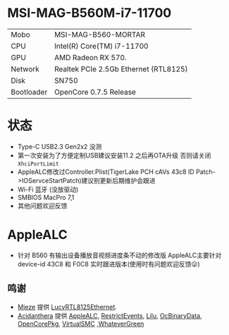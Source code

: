 # MSI-MAG-B560M-i7-11700

|            |                                                           |
| --------   | --------------------------------------------------------- |
| Mobo       | MSI-MAG-B560-MORTAR                                       |
| CPU        | Intel(R) Core(TM) i7-11700                                |
| GPU        | AMD Radeon RX 570.                                        |
| Network    | Realtek PCIe 2.5Gb Ethernet (RTL8125)                     |                                                                           
| Disk       | SN750                                                     |
| Bootloader | OpenCore 0.7.5 Release                                    |

# 状态
 - Type-C USB2.3 Gen2x2 没测 
 - 第一次安装为了方便定制USB建议安装11.2 之后再OTA升级 否则请关闭`XhciPortLimit`
 - AppleALC修改过Controller.Plist(TigerLake PCH cAVs 43c8 ID Patch->IOServceStartPatch)建议别更新后期维护会跟进
 - Wi-Fi 蓝牙 (没放驱动)
 - SMBIOS MacPro 7,1
 - 其他问题欢迎反馈
 # AppleALC
 - 针对 B560 有输出设备播放音视频进度条不动的修改版 AppleALC主要针对device-id 43C8 和 F0C8 实时跟进版本(使用时有问题欢迎反馈😛)
## 鸣谢
- [Mieze](https://github.com/Mieze) 提供 [LucyRTL8125Ethernet](https://github.com/Mieze/LucyRTL8125Ethernet).
- [Acidanthera](https://github.com/acidanthera) 提供 [AppleALC](https://github.com/acidanthera/AppleALC), [RestrictEvents](https://github.com/acidanthera/RestrictEvents), [Lilu](https://github.com/acidanthera/Lilu), [OcBinaryData](https://github.com/acidanthera/OcBinaryData), [OpenCorePkg](https://github.com/acidanthera/OpenCorePkg), [VirtualSMC](https://github.com/acidanthera/VirtualSMC) ,[WhateverGreen](https://github.com/acidanthera/WhateverGreen)

